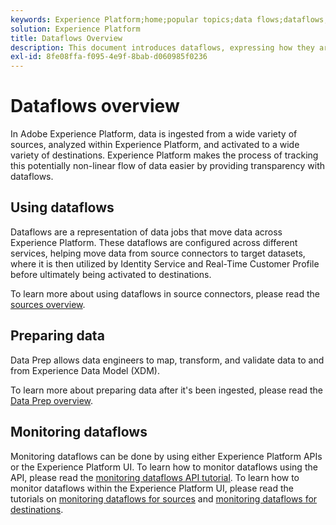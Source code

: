 ```yaml
---
keywords: Experience Platform;home;popular topics;data flows;dataflows;data;monitoring;monitor dataflows;monitor data flows;monitor;monitoring dataflows;monitoring data flows;flow;flow service;
solution: Experience Platform
title: Dataflows Overview
description: This document introduces dataflows, expressing how they are used in Adobe Experience Platform.
exl-id: 8fe08ffa-f095-4e9f-8bab-d060985f0236
---
```

# Dataflows overview

In Adobe Experience Platform, data is ingested from a wide variety of sources, analyzed within Experience Platform, and activated to a wide variety of destinations. Experience Platform makes the process of tracking this potentially non-linear flow of data easier by providing transparency with dataflows. 

## Using dataflows

Dataflows are a representation of data jobs that move data across Experience Platform. These dataflows are configured across different services, helping move data from source connectors to target datasets, where it is then utilized by Identity Service and Real-Time Customer Profile before ultimately being activated to destinations.

To learn more about using dataflows in source connectors, please read the [sources overview](../sources/home.md).

## Preparing data

Data Prep allows data engineers to map, transform, and validate data to and from Experience Data Model (XDM). 

To learn more about preparing data after it's been ingested, please read the [Data Prep overview](../data-prep/home.md).

## Monitoring dataflows

Monitoring dataflows can be done by using either Experience Platform APIs or the Experience Platform UI. To learn how to monitor dataflows using the API, please read the [monitoring dataflows API tutorial](./api/monitor.md). To learn how to monitor dataflows within the Experience Platform UI, please read the tutorials on [monitoring dataflows for sources](./ui/monitor-sources.md) and [monitoring dataflows for destinations](./ui/monitor-destinations.md).
